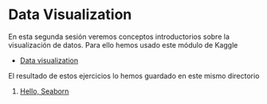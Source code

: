 # Data Visualization

En esta segunda sesión veremos conceptos introductorios sobre la visualización 
de datos. Para ello hemos usado este módulo de Kaggle

- [Data visualization][data-visualization]

El resultado de estos ejercicios lo hemos guardado en este mismo directorio

1. [Hello, Seaborn][hello]


<!-- LINKS -->
[data-visualization]:https://www.kaggle.com/learn/data-visualization
[hello]:exercises/exercise-hello-seaborn.ipynb
